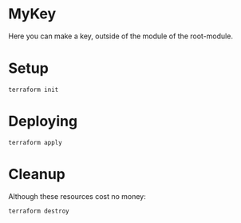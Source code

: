 # MyKey

Here you can make a key, outside of the module of the root-module.

# Setup

```shell
terraform init
```

# Deploying

```shell
terraform apply
```

# Cleanup

Although these resources cost no money:

```shell
terraform destroy
```
